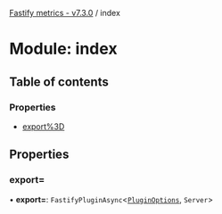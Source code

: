 [Fastify metrics - v7.3.0](../README.md) / index

# Module: index

## Table of contents

### Properties

- [export%3D](index.md#export=)

## Properties

### export&#x3D;

• **export=**: `FastifyPluginAsync`<[`PluginOptions`](../interfaces/plugin.PluginOptions.md), `Server`\>
